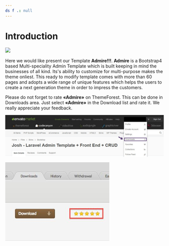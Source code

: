 ```yaml
---
ds f .: null
---
```


# Introduction

![](../.gitbook/assets/bg-home-\_1.jpg)

Here we would like present our Template **Admire!!!**. **Admire** is a Bootstrap4 based Multi-speciality Admin Template which is built keeping in mind the businesses of all kind. Its's ability to customize for multi-purpose makes the theme onliest. This ready to modify template comes with more than 60 pages and adopts a wide range of unique features which helps the users to create a next generation theme in order to impress the customers.

Please do not forget to rate **«Admire»** on ThemeForest. This can be done in Downloads area. Just select **«Admire»** in the Download list and rate it. We really appreciate your feedback.

![](../.gitbook/assets/karavoil.png)

![](../.gitbook/assets/scrineenshot-2.jpg)
